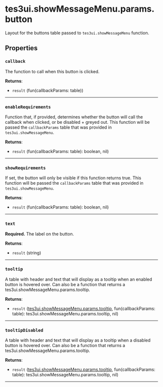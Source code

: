 <!---
	This file is autogenerated. Do not edit this file manually. Your changes will be ignored.
	More information: https://github.com/MWSE/MWSE/tree/master/docs
-->

# tes3ui.showMessageMenu.params.button

Layout for the buttons table passed to `tes3ui.showMessageMenu` function.

## Properties

### `callback`
<div class="search_terms" style="display: none">callback</div>

The function to call when this button is clicked.

**Returns**:

* `result` (fun(callbackParams: table))

***

### `enableRequirements`
<div class="search_terms" style="display: none">enablerequirements, requirements</div>

Function that, if provided, determines whether the button will call the callback when clicked, or be disabled + greyed out. This function will be passed the `callbackParams` table that was provided in `tes3ui.showMessageMenu`.

**Returns**:

* `result` (fun(callbackParams: table): boolean, nil)

***

### `showRequirements`
<div class="search_terms" style="display: none">showrequirements, requirements</div>

If set, the button will only be visible if this function returns true. This function will be passed the `callbackParams` table that was provided in `tes3ui.showMessageMenu`.

**Returns**:

* `result` (fun(callbackParams: table): boolean, nil)

***

### `text`
<div class="search_terms" style="display: none">text</div>

**Required.** The label on the button.

**Returns**:

* `result` (string)

***

### `tooltip`
<div class="search_terms" style="display: none">tooltip</div>

A table with header and text that will display as a tooltip when an enabled button is hovered over. Can also be a function that returns a tes3ui.showMessageMenu.params.tooltip.

**Returns**:

* `result` ([tes3ui.showMessageMenu.params.tooltip](../../types/tes3ui.showMessageMenu.params.tooltip), fun(callbackParams: table): tes3ui.showMessageMenu.params.tooltip, nil)

***

### `tooltipDisabled`
<div class="search_terms" style="display: none">tooltipdisabled</div>

A table with header and text that will display as a tooltip when a disabled button is hovered over. Can also be a function that returns a tes3ui.showMessageMenu.params.tooltip.

**Returns**:

* `result` ([tes3ui.showMessageMenu.params.tooltip](../../types/tes3ui.showMessageMenu.params.tooltip), fun(callbackParams: table): tes3ui.showMessageMenu.params.tooltip, nil)

***

